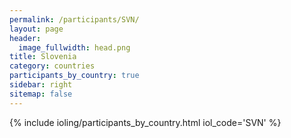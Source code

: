 ```yaml
---
permalink: /participants/SVN/
layout: page
header:
  image_fullwidth: head.png
title: Slovenia
category: countries
participants_by_country: true
sidebar: right
sitemap: false
---
```


{% include ioling/participants_by_country.html iol_code='SVN' %}